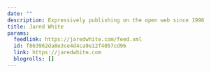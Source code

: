 ```yaml
---
date: ""
description: Expressively publishing on the open web since 1996
title: Jared White
params:
  feedlink: https://jaredwhite.com/feed.xml
  id: f863962da8e3ce4d4ca9e12f4057cd96
  link: https://jaredwhite.com
  blogrolls: []
---
```

